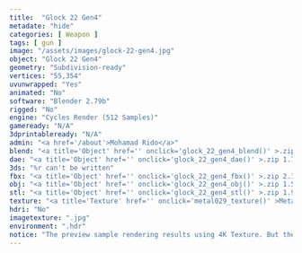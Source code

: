```yaml
---
title:  "Glock 22 Gen4"
metadate: "hide"
categories: [ Weapon ]
tags: [ gun ]
image: "/assets/images/glock-22-gen4.jpg"
object: "Glock 22 Gen4"
geometry: "Subdivision-ready"
vertices: "55,354"
uvunwrapped: "Yes"
animated: "No"
software: "Blender 2.79b"
rigged: "No"
engine: "Cycles Render (512 Samples)"
gameready: "N/A"
3dprintableready: "N/A"
admin: "<a href='/about'>Mohamad Rido</a>"
blend: "<a title='Object' href='' onclick='glock_22_gen4_blend()' >.zip 6.2 MB</a>"
dae: "<a title='Object' href='' onclick='glock_22_gen4_dae()' >.zip 1.7 MB</a>"
3ds: "%r can't be written"
fbx: "<a title='Object' href='' onclick='glock_22_gen4_fbx()' >.zip 2.1 MB</a>"
obj: "<a title='Object' href='' onclick='glock_22_gen4_obj()' >.zip 1.5 MB</a>"
stl: "<a title='Object' href='' onclick='glock_22_gen4_stl()' >.zip 1.9 MB</a>"
texture: "<a title='Texture' href='' onclick='metal029_texture()' >Metal029</a>"
hdri: "No"
imagetexture: ".jpg"
environment: ".hdr"
notice: "The preview sample rendering results using 4K Texture. But the .blend file format available for download uses 1K as the sample to reduce the file size when you download it."
---
```

